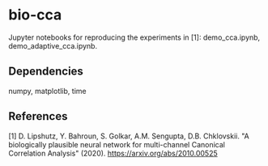 # bio-cca
Jupyter notebooks for reproducing the experiments in [1]: demo_cca.ipynb, demo_adaptive_cca.ipynb.
## Dependencies
numpy, matplotlib, time
## References
[1] D. Lipshutz, Y. Bahroun, S. Golkar, A.M. Sengupta, D.B. Chklovskii. "A biologically plausible neural network for multi-channel Canonical Correlation Analysis" (2020). https://arxiv.org/abs/2010.00525
